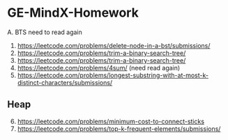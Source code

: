 # GE-MindX-Homework

A. BTS need to read again
1. https://leetcode.com/problems/delete-node-in-a-bst/submissions/
2. https://leetcode.com/problems/trim-a-binary-search-tree/
3. https://leetcode.com/problems/trim-a-binary-search-tree/
4. https://leetcode.com/problems/4sum/ (need read again)
5. https://leetcode.com/problems/longest-substring-with-at-most-k-distinct-characters/submissions/

## Heap
6. https://leetcode.com/problems/minimum-cost-to-connect-sticks
7. https://leetcode.com/problems/top-k-frequent-elements/submissions/